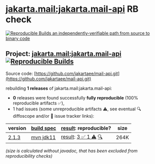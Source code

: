 [jakarta.mail:jakarta.mail-api](https://central.sonatype.com/artifact/jakarta.mail/jakarta.mail-api/versions) RB check
=======

[![Reproducible Builds](https://reproducible-builds.org/images/logos/rb.svg) an independently-verifiable path from source to binary code](https://reproducible-builds.org/)

## Project: [jakarta.mail:jakarta.mail-api](https://central.sonatype.com/artifact/jakarta.mail/jakarta.mail-api/versions) [![Reproducible Builds](https://img.shields.io/endpoint?url=https://raw.githubusercontent.com/jvm-repo-rebuild/reproducible-central/master/content/jakarta/mail/jakarta.mail-api/badge.json)](https://github.com/jvm-repo-rebuild/reproducible-central/blob/master/content/jakarta/mail/jakarta.mail-api/README.md)

Source code: [https://github.com/jakartaee/mail-api.git](https://github.com/jakartaee/mail-api.git)

rebuilding **1 releases** of jakarta.mail:jakarta.mail-api:
- **0** releases were found successfully **fully reproducible** (100% reproducible artifacts :white_check_mark:),
- 1 had issues (some unreproducible artifacts :warning:, see eventual :mag: diffoscope and/or :memo: issue tracker links):

| version | [build spec](/BUILDSPEC.md) | [result](https://reproducible-builds.org/docs/jvm/): reproducible? | size |
| -- | --------- | ------ | -- |
| [2.1.3](https://central.sonatype.com/artifact/jakarta.mail/jakarta.mail-api/2.1.3/pom) | [mvn jdk11](jakarta.mail-api-2.1.3.buildspec) | [result](jakarta.mail-api-2.1.3.buildinfo): [3 :white_check_mark:  1 :warning:](jakarta.mail-api-2.1.3.buildcompare) [:mag:](jakarta.mail-api-2.1.3.diffoscope) | 264K |

<i>(size is calculated without javadoc, that has been excluded from reproducibility checks)</i>

